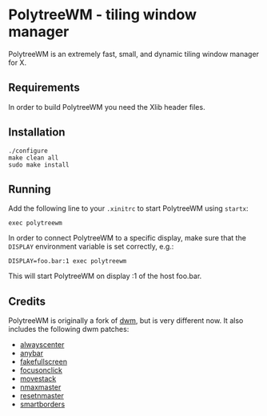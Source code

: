 PolytreeWM - tiling window manager
==================================

PolytreeWM is an extremely fast, small, and dynamic tiling window manager for X.

Requirements
------------

In order to build PolytreeWM you need the Xlib header files.

Installation
------------

    ./configure
    make clean all
    sudo make install

Running
-------

Add the following line to your `.xinitrc` to start PolytreeWM using `startx`:

    exec polytreewm

In order to connect PolytreeWM to a specific display, make sure that the
`DISPLAY` environment variable is set correctly, e.g.:

    DISPLAY=foo.bar:1 exec polytreewm

This will start PolytreeWM on display :1 of the host foo.bar.

Credits
-------

PolytreeWM is originally a fork of [dwm](https://dwm.suckless.org), but is very
different now. It also includes the following dwm patches:

* [alwayscenter](https://dwm.suckless.org/patches/alwayscenter)
* [anybar](https://dwm.suckless.org/patches/anybar)
* [fakefullscreen](https://dwm.suckless.org/patches/fakefullscreen)
* [focusonclick](https://dwm.suckless.org/patches/focusonclick)
* [movestack](https://dwm.suckless.org/patches/movestack)
* [nmaxmaster](https://dwm.suckless.org/patches/nmaxmaster)
* [resetnmaster](https://dwm.suckless.org/patches/resetnmaster)
* [smartborders](https://dwm.suckless.org/patches/smartborders)
